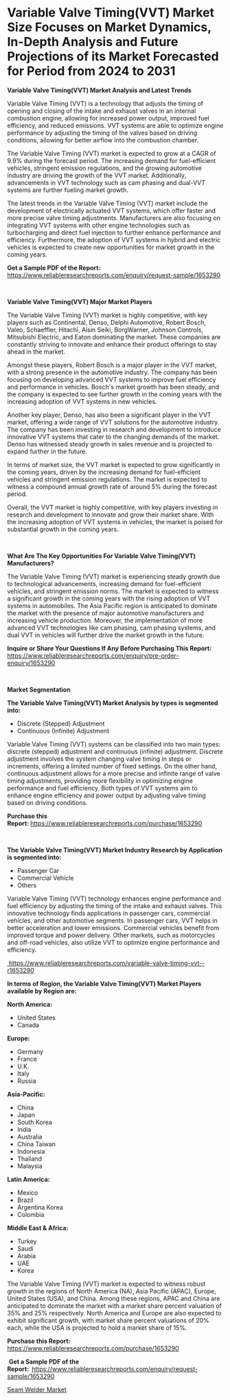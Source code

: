 <p><h1>Variable Valve Timing(VVT) Market Size Focuses on Market Dynamics, In-Depth Analysis and Future Projections of its Market Forecasted for Period from 2024 to 2031</h1></p><p><strong>Variable Valve Timing(VVT) Market Analysis and Latest Trends</strong></p>
<p><p>Variable Valve Timing (VVT) is a technology that adjusts the timing of opening and closing of the intake and exhaust valves in an internal combustion engine, allowing for increased power output, improved fuel efficiency, and reduced emissions. VVT systems are able to optimize engine performance by adjusting the timing of the valves based on driving conditions, allowing for better airflow into the combustion chamber.</p><p>The Variable Valve Timing (VVT) market is expected to grow at a CAGR of 9.9% during the forecast period. The increasing demand for fuel-efficient vehicles, stringent emission regulations, and the growing automotive industry are driving the growth of the VVT market. Additionally, advancements in VVT technology such as cam phasing and dual-VVT systems are further fueling market growth.</p><p>The latest trends in the Variable Valve Timing (VVT) market include the development of electrically actuated VVT systems, which offer faster and more precise valve timing adjustments. Manufacturers are also focusing on integrating VVT systems with other engine technologies such as turbocharging and direct fuel injection to further enhance performance and efficiency. Furthermore, the adoption of VVT systems in hybrid and electric vehicles is expected to create new opportunities for market growth in the coming years.</p></p>
<p><strong>Get a Sample PDF of the Report:&nbsp;</strong> <a href="https://www.reliableresearchreports.com/enquiry/request-sample/1653290">https://www.reliableresearchreports.com/enquiry/request-sample/1653290</a></p>
<p>&nbsp;</p>
<p><strong>Variable Valve Timing(VVT) Major Market Players</strong></p>
<p><p>The Variable Valve Timing (VVT) market is highly competitive, with key players such as Continental, Denso, Delphi Automotive, Robert Bosch, Valeo, Schaeffler, Hitachi, Aisin Seiki, BorgWarner, Johnson Controls, Mitsubishi Electric, and Eaton dominating the market. These companies are constantly striving to innovate and enhance their product offerings to stay ahead in the market.</p><p>Amongst these players, Robert Bosch is a major player in the VVT market, with a strong presence in the automotive industry. The company has been focusing on developing advanced VVT systems to improve fuel efficiency and performance in vehicles. Bosch's market growth has been steady, and the company is expected to see further growth in the coming years with the increasing adoption of VVT systems in new vehicles.</p><p>Another key player, Denso, has also been a significant player in the VVT market, offering a wide range of VVT solutions for the automotive industry. The company has been investing in research and development to introduce innovative VVT systems that cater to the changing demands of the market. Denso has witnessed steady growth in sales revenue and is projected to expand further in the future.</p><p>In terms of market size, the VVT market is expected to grow significantly in the coming years, driven by the increasing demand for fuel-efficient vehicles and stringent emission regulations. The market is expected to witness a compound annual growth rate of around 5% during the forecast period.</p><p>Overall, the VVT market is highly competitive, with key players investing in research and development to innovate and grow their market share. With the increasing adoption of VVT systems in vehicles, the market is poised for substantial growth in the coming years.</p></p>
<p>&nbsp;</p>
<p><strong>What Are The Key Opportunities For Variable Valve Timing(VVT) Manufacturers?</strong></p>
<p><p>The Variable Valve Timing (VVT) market is experiencing steady growth due to technological advancements, increasing demand for fuel-efficient vehicles, and stringent emission norms. The market is expected to witness a significant growth in the coming years with the rising adoption of VVT systems in automobiles. The Asia Pacific region is anticipated to dominate the market with the presence of major automotive manufacturers and increasing vehicle production. Moreover, the implementation of more advanced VVT technologies like cam phasing, cam phasing systems, and dual VVT in vehicles will further drive the market growth in the future.</p></p>
<p><strong>Inquire or Share Your Questions If Any Before Purchasing This Report:</strong> <a href="https://www.reliableresearchreports.com/enquiry/pre-order-enquiry/1653290">https://www.reliableresearchreports.com/enquiry/pre-order-enquiry/1653290</a></p>
<p>&nbsp;</p>
<p><strong>Market Segmentation</strong></p>
<p><strong>The Variable Valve Timing(VVT) Market Analysis by types is segmented into:</strong></p>
<p><ul><li>Discrete (Stepped) Adjustment</li><li>Continuous (Infinite) Adjustment</li></ul></p>
<p><p>Variable Valve Timing (VVT) systems can be classified into two main types: discrete (stepped) adjustment and continuous (infinite) adjustment. Discrete adjustment involves the system changing valve timing in steps or increments, offering a limited number of fixed settings. On the other hand, continuous adjustment allows for a more precise and infinite range of valve timing adjustments, providing more flexibility in optimizing engine performance and fuel efficiency. Both types of VVT systems aim to enhance engine efficiency and power output by adjusting valve timing based on driving conditions.</p></p>
<p><strong>Purchase this Report:&nbsp;</strong><a href="https://www.reliableresearchreports.com/purchase/1653290">https://www.reliableresearchreports.com/purchase/1653290</a></p>
<p>&nbsp;</p>
<p><strong>The Variable Valve Timing(VVT) Market Industry Research by Application is segmented into:</strong></p>
<p><ul><li>Passenger Car</li><li>Commercial Vehicle</li><li>Others</li></ul></p>
<p><p>Variable Valve Timing (VVT) technology enhances engine performance and fuel efficiency by adjusting the timing of the intake and exhaust valves. This innovative technology finds applications in passenger cars, commercial vehicles, and other automotive segments. In passenger cars, VVT helps in better acceleration and lower emissions. Commercial vehicles benefit from improved torque and power delivery. Other markets, such as motorcycles and off-road vehicles, also utilize VVT to optimize engine performance and efficiency.</p></p>
<p><a href="https://www.reliableresearchreports.com/variable-valve-timing-vvt--r1653290">&nbsp;https://www.reliableresearchreports.com/variable-valve-timing-vvt--r1653290</a></p>
<p><strong>In terms of Region, the Variable Valve Timing(VVT) Market Players available by Region are:</strong></p>
<p>
    <p> <strong> North America: </strong>
        <ul>
            <li>United States</li>
            <li>Canada</li>
        </ul>
        </p> 
    <p> <strong> Europe: </strong>
        <ul>
            <li>Germany</li>
            <li>France</li>
            <li>U.K.</li>
            <li>Italy</li>
            <li>Russia</li>
        </ul>
        </p> 
    <p> <strong> Asia-Pacific: </strong>
        <ul>
            <li>China</li>
            <li>Japan</li>
            <li>South Korea</li>
            <li>India</li>
            <li>Australia</li>
            <li>China Taiwan</li>
            <li>Indonesia</li>
            <li>Thailand</li>
            <li>Malaysia</li>
        </ul>
        </p> 
    <p> <strong> Latin America: </strong>
        <ul>
            <li>Mexico</li>
            <li>Brazil</li>
            <li>Argentina Korea</li>
            <li>Colombia</li>
        </ul>
        </p> 
    <p> <strong> Middle East & Africa: </strong>
        <ul>
            <li>Turkey</li>
            <li>Saudi</li>
            <li>Arabia</li>
            <li>UAE</li>
            <li>Korea</li>
        </ul>
    </p>
    </p>
<p><p>The Variable Valve Timing (VVT) market is expected to witness robust growth in the regions of North America (NA), Asia Pacific (APAC), Europe, United States (USA), and China. Among these regions, APAC and China are anticipated to dominate the market with a market share percent valuation of 35% and 25% respectively. North America and Europe are also expected to exhibit significant growth, with market share percent valuations of 20% each, while the USA is projected to hold a market share of 15%.</p></p>
<p><strong>Purchase this Report: </strong><a href="https://www.reliableresearchreports.com/purchase/1653290">https://www.reliableresearchreports.com/purchase/1653290</a></p>
<p>&nbsp;<strong>Get a Sample PDF of the Report:&nbsp;&nbsp;</strong><a href="https://www.reliableresearchreports.com/enquiry/request-sample/1653290">https://www.reliableresearchreports.com/enquiry/request-sample/1653290</a></p>
<p><strong></strong></p>
<p><p><a href="https://view.publitas.com/reportprime-1/seam-welder-market-size-market-outlook-and-market-forecast-2024-to-2031/">Seam Welder Market</a></p></p>